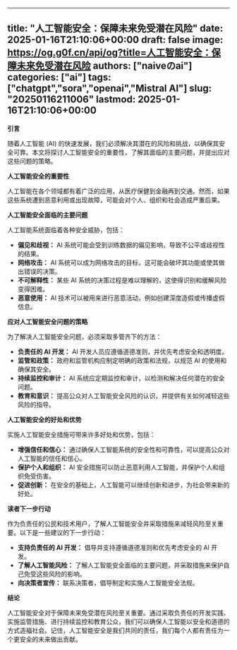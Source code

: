 
---
title: "人工智能安全：保障未来免受潜在风险"
date: 2025-01-16T21:10:06+00:00
draft: false
image: https://og.g0f.cn/api/og?title=人工智能安全：保障未来免受潜在风险
authors: ["naiveのai"]
categories: ["ai"]
tags: ["chatgpt","sora","openai","Mistral AI"]
slug: "20250116211006"
lastmod: 2025-01-16T21:10:06+00:00
---
**引言**

随着人工智能 (AI) 的快速发展，我们必须解决其潜在的风险和挑战，以确保其安全可靠。本文将探讨人工智能安全的重要性，了解其面临的主要问题，并提出应对这些问题的策略。

**人工智能安全的重要性**

人工智能在各个领域都有着广泛的应用，从医疗保健到金融再到交通。然而，如果这些系统遭到恶意利用或出现故障，可能会对个人、组织和社会造成严重后果。

**人工智能安全面临的主要问题**

人工智能系统面临着各种安全威胁，包括：

- **偏见和歧视：** AI 系统可能会受到训练数据的偏见影响，导致不公平或歧视性的结果。
- **网络攻击：** AI 系统可以成为网络攻击的目标，这可能会破坏其功能或使其做出错误的决策。
- **不可解释性：** 某些 AI 系统的决策过程是难以理解的，这使得识别和缓解风险变得困难。
- **恶意使用：** AI 技术可以被用来进行恶意活动，例如创建深度造假或传播虚假信息。

**应对人工智能安全问题的策略**

为了解决人工智能安全问题，必须采取多管齐下的方法：

- **负责任的 AI 开发：** AI 开发人员应遵循道德准则，并优先考虑安全和透明度。
- **监管和政策：** 政府和监管机构应制定明确的政策和法规，以规范 AI 的使用和确保其安全。
- **持续监控和审计：** AI 系统应定期监控和审计，以检测和解决任何潜在的安全问题。
- **教育和意识：** 提高公众对人工智能安全风险的认识，并提供有关如何减轻这些风险的指导。

**人工智能安全的好处和优势**

实施人工智能安全措施可带来许多好处和优势，包括：

- **增强信任和信心：** 通过确保人工智能系统的安全性和可靠性，可以提高公众对人工智能的信任和信心。
- **保护个人和组织：** AI 安全措施可以防止恶意利用人工智能，并保护个人和组织免受伤害。
- **促进创新：** 在安全的基础上，人工智能可以继续创新和进步，为社会带来新的好处。

**读者下一步行动**

作为负责任的公民和技术用户，了解人工智能安全并采取措施来减轻风险至关重要。以下是一些建议的下一步行动：

- **支持负责任的 AI 开发：** 倡导并支持遵循道德准则和优先考虑安全的 AI 开发。
- **了解人工智能风险：** 了解人工智能安全面临的主要问题，并采取措施来保护自己免受这些风险的影响。
- **向决策者宣传：** 联系决策者，倡导制定和实施人工智能安全法规。

**结论**

人工智能安全对于保障未来免受潜在风险至关重要。通过采取负责任的开发实践、实施监管措施、进行持续监控和教育公众，我们可以确保人工智能以安全和道德的方式造福社会。记住，人工智能安全是我们共同的责任，我们每个人都有责任为一个更安全的未来做出贡献。